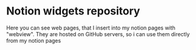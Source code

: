 # Notion widgets repository
Here you can see web pages, that I insert into my notion pages with "webview". They are hosted on GitHub servers, so i can use them directly from my notion pages
